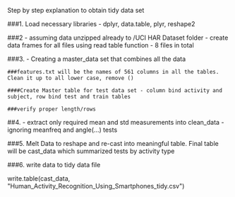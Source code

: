 Step by step explanation to obtain tidy data set

###1. Load necessary libraries - dplyr, data.table, plyr, reshape2

###2 - assuming data unzipped already to /UCI HAR Dataset folder - create data frames for all files using read table function - 8 files in total

###3. - Creating a master_data set that combines all the data

	###features.txt will be the names of 561 columns in all the tables. Clean it up to all lower case, remove ()

	####Create Master table for test data set - column bind activity and subject, row bind test and train tables

	###verify proper length/rows


##4.  - extract only required mean and std measurements into clean_data - ignoring meanfreq and angle(...) tests


###5.  Melt Data to reshape and re-cast into meaningful table. Final table will be cast_data which summarized tests by activity type

###6. write data to tidy data file

write.table(cast_data, "Human_Activity_Recognition_Using_Smartphones_tidy.csv")
